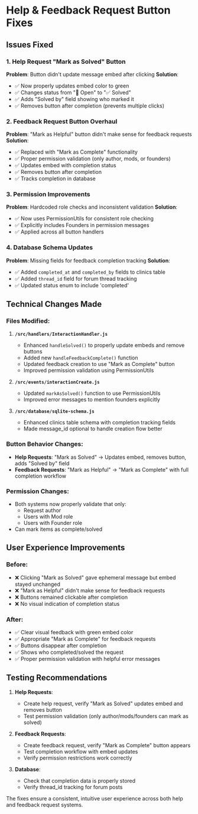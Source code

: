 # Help & Feedback Request Button Fixes

## Issues Fixed

### 1. Help Request "Mark as Solved" Button
**Problem**: Button didn't update message embed after clicking
**Solution**: 
- ✅ Now properly updates embed color to green
- ✅ Changes status from "🔴 Open" to "✅ Solved"
- ✅ Adds "Solved by" field showing who marked it
- ✅ Removes button after completion (prevents multiple clicks)

### 2. Feedback Request Button Overhaul
**Problem**: "Mark as Helpful" button didn't make sense for feedback requests
**Solution**:
- ✅ Replaced with "Mark as Complete" functionality
- ✅ Proper permission validation (only author, mods, or founders)
- ✅ Updates embed with completion status
- ✅ Removes button after completion
- ✅ Tracks completion in database

### 3. Permission Improvements
**Problem**: Hardcoded role checks and inconsistent validation
**Solution**:
- ✅ Now uses PermissionUtils for consistent role checking
- ✅ Explicitly includes Founders in permission messages
- ✅ Applied across all button handlers

### 4. Database Schema Updates
**Problem**: Missing fields for feedback completion tracking
**Solution**:
- ✅ Added `completed_at` and `completed_by` fields to clinics table
- ✅ Added `thread_id` field for forum thread tracking
- ✅ Updated status enum to include 'completed'

## Technical Changes Made

### Files Modified:
1. **`/src/handlers/InteractionHandler.js`**
   - Enhanced `handleSolved()` to properly update embeds and remove buttons
   - Added new `handleFeedbackComplete()` function
   - Updated feedback creation to use "Mark as Complete" button
   - Improved permission validation using PermissionUtils

2. **`/src/events/interactionCreate.js`**
   - Updated `markAsSolved()` function to use PermissionUtils
   - Improved error messages to mention founders explicitly

3. **`/src/database/sqlite-schema.js`**
   - Enhanced clinics table schema with completion tracking fields
   - Made message_id optional to handle creation flow better

### Button Behavior Changes:
- **Help Requests**: "Mark as Solved" → Updates embed, removes button, adds "Solved by" field
- **Feedback Requests**: "Mark as Helpful" → "Mark as Complete" with full completion workflow

### Permission Changes:
- Both systems now properly validate that only:
  - Request author
  - Users with Mod role  
  - Users with Founder role
- Can mark items as complete/solved

## User Experience Improvements

### Before:
- ❌ Clicking "Mark as Solved" gave ephemeral message but embed stayed unchanged
- ❌ "Mark as Helpful" didn't make sense for feedback requests
- ❌ Buttons remained clickable after completion
- ❌ No visual indication of completion status

### After:
- ✅ Clear visual feedback with green embed color
- ✅ Appropriate "Mark as Complete" for feedback requests  
- ✅ Buttons disappear after completion
- ✅ Shows who completed/solved the request
- ✅ Proper permission validation with helpful error messages

## Testing Recommendations

1. **Help Requests**: 
   - Create help request, verify "Mark as Solved" updates embed and removes button
   - Test permission validation (only author/mods/founders can mark as solved)

2. **Feedback Requests**:
   - Create feedback request, verify "Mark as Complete" button appears
   - Test completion workflow with embed updates
   - Verify permission restrictions work correctly

3. **Database**:
   - Check that completion data is properly stored
   - Verify thread_id tracking for forum posts

The fixes ensure a consistent, intuitive user experience across both help and feedback request systems.